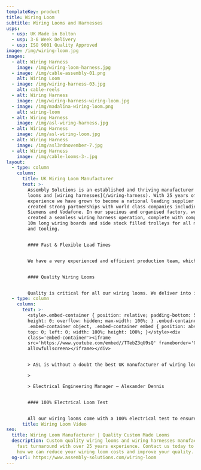 ```yaml
---
templateKey: product
title: Wiring Loom
subtitle: Wiring Looms and Harnesses
usps:
  - usp: UK Made in Bolton
  - usp: 3-6 Week Delivery
  - usp: ISO 9001 Quality Approved
image: /img/wiring-loom.jpg
images:
  - alt: Wiring Harness
    image: /img/wiring-loom-harness.jpg
  - image: /img/cable-assembly-01.png
    alt: Wiring Loom
  - image: /img/wiring-harness-03.jpg
    alt: cable-reels
  - alt: Wiring Harness
    image: /img/wiring-harness-wiring-loom.jpg
  - image: /img/madalina-wiring-loom.png
    alt: wiring-loom
  - alt: Wiring Harness
    image: /img/asl-wiring-harness.jpg
  - alt: Wiring Harness
    image: /img/asl-wiring-loom.jpg
  - alt: Wiring Harness
    image: /img/asl3rdnovember-7.jpg
  - alt: Wiring Harness
    image: /img/cable-looms-3-.jpg
layout:
  - type: column
    column:
      title: UK Wiring Loom Manufacturer
      text: >-
        Assembly Solutions is an established and thriving manufacturer of wiring
        looms and [wiring harnesses](/wiring-harness). With 25 years of
        experience we have grown to become a national leading supplier and
        created strong partnerships with world class companies including; Ford,
        Siemens and Vodafone. In our spacious and organised factory, we have
        created a seamless wiring harness operation, complete with complete with
        10m long wiring boards and side stock filled trolleys for all materials
        and tooling.


        #### Fast & Flexible Lead Times


        We have a very experienced and efficient production team, which is why we are renowned for our fast turnaround and flexibility. Our wiring looms are generally delivered on a 4 week turnaround, but it does depend on the size and complexity of the harness, which we go through at quoting stage. Whilst we know it can be tempting to keep [wiring harness](www.assembly-solutions.com/wiring-harness) build ‘in-house’, we find many customers out-source these items to give their design and development engineers more time to spend on future projects and products.


        #### Quality Wiring Looms


        Quality is critical for all our wiring looms. We deliver into industries including Automotive and Agriculture so we have to take extra care ensuring that the looms will be robust enough and perform reliably when out on the roads and farm land. All our [wiring looms and harnesses](www.assembly-solutions.com/wiring-harness) are 100% electrically tested and all our production processes conform to Quality ISO 9001. Our technical experts have the knowledge and experience at hand to find flexible solutions for any wiring loom or harness requirement.
  - type: column
    column:
      text: >-
        <style>.embed-container { position: relative; padding-bottom: 56.25%;
        height: 0; overflow: hidden; max-width: 100%; } .embed-container iframe,
        .embed-container object, .embed-container embed { position: absolute;
        top: 0; left: 0; width: 100%; height: 100%; }</style><div
        class='embed-container'><iframe
        src='https://www.youtube.com/embed//TTebZ3qU9sQ' frameborder='0'
        allowfullscreen></iframe></div>


        > ASL is without a doubt the best UK manufacturer of wiring looms and wiring harnesses. They have been our preferred supplier for 10 years because their quality and attention to detail is none other than excellent, and they deliver when they say they will - which is something my other suppliers don’t do! For us we find working with ASL extremely easy, they are always quick to respond and support us with fast turnaround deliveries when we have urgent demands.

        >

        > Electrical Engineering Manager – Alexander Dennis


        #### 100% Electrical Loom Test


        All our wiring looms come with a 100% electrical test to ensure that the harness is functioning exactly how it should be. Our quality assurance department will not allow any wiring looms to leave the factory unless they match 100% against the customers drawing & specification and that they are finished to the highest quality.
      title: Wiring Loom Video
seo:
  title: Wiring Loom Manufacturer | Quality Custom Made Looms
  description: Custom quality wiring looms and wiring harnesses manufactured on a
    fast turnaround with over 25 years experience. Contact us today to discuss
    how we can reduce your wiring loom costs and improve your quality.
  og-url: https://www.assembly-solutions.com/wiring-loom
---
```

